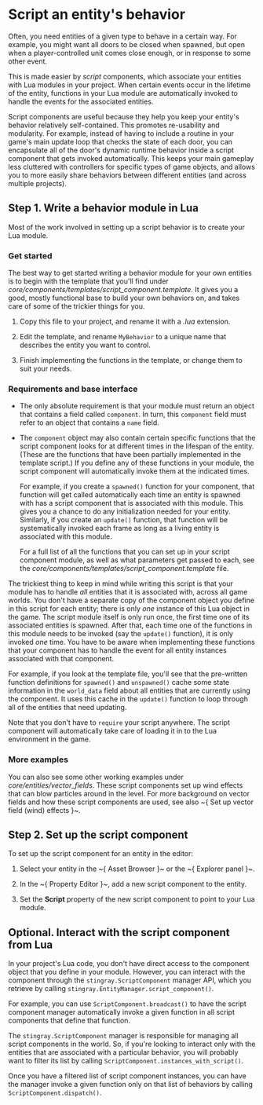 # Script an entity's behavior

Often, you need entities of a given type to behave in a certain way. For example, you might want all doors to be closed when spawned, but open when a player-controlled unit comes close enough, or in response to some other event.

This is made easier by *script* components, which associate your entities with Lua modules in your project. When certain events occur in the lifetime of the entity, functions in your Lua module are automatically invoked to handle the events for the associated entities.

Script components are useful because they help you keep your entity's behavior relatively self-contained. This promotes re-usability and modularity. For example, instead of having to include a routine in your game's main update loop that checks the state of each door, you can encapsulate all of the door's dynamic runtime behavior inside a script component that gets invoked automatically. This keeps your main gameplay less cluttered with controllers for specific types of game objects, and allows you to more easily share behaviors between different entities (and across multiple projects).

## Step 1. Write a behavior module in Lua

Most of the work involved in setting up a script behavior is to create your Lua module.

### Get started

The best way to get started writing a behavior module for your own entities is to begin with the template that you'll find under *core/components/templates/script_component.template*. It gives you a good, mostly functional base to build your own behaviors on, and takes care of some of the trickier things for you.

1.	Copy this file to your project, and rename it with a *.lua* extension.

2.	Edit the template, and rename `MyBehavior` to a unique name that describes the entity you want to control.

3.	Finish implementing the functions in the template, or change them to suit your needs.

### Requirements and base interface

-	The only absolute requirement is that your module must return an object that contains a field called `component`. In turn, this `component` field must refer to an object that contains a `name` field.

-	The `component` object may also contain certain specific functions that the script component looks for at different times in the lifespan of the entity. (These are the functions that have been partially implemented in the template script.) If you define any of these functions in your module, the script component will automatically invoke them at the indicated times.

	For example, if you create a `spawned()` function for your component, that function will get called automatically each time an entity is spawned with has a script component that is associated with this module. This gives you a chance to do any initialization needed for your entity. Similarly, if you create an `update()` function, that function will be systematically invoked each frame as long as a living entity is associated with this module.

	For a full list of all the functions that you can set up in your script component module, as well as what parameters get passed to each, see the *core/components/templates/script_component.template* file.

The trickiest thing to keep in mind while writing this script is that your module has to handle *all* entities that it is associated with, across all game worlds. You don't have a separate copy of the component object you define in this script for each entity; there is only *one* instance of this Lua object in the game. The script module itself is only run once, the first time one of its associated entities is spawned. After that, each time one of the functions in this module needs to be invoked (say the `update()` function), it is only invoked *one* time. You have to be aware when implementing these functions that your component has to handle the event for all entity instances associated with that component.

For example, if you look at the template file, you'll see that the pre-written function definitions for `spawned()` and `unspawned()` cache some state information in the `world_data` field about all entities that are currently using the component. It uses this cache in the `update()` function to loop through all of the entities that need updating.

Note that you don't have to `require` your script anywhere. The script component will automatically take care of loading it in to the Lua environment in the game.

### More examples

You can also see some other working examples under *core/entities/vector_fields*. These script components set up wind effects that can blow particles around in the level. For more background on vector fields and how these script components are used, see also ~{ Set up vector field (wind) effects }~.

## Step 2. Set up the script component

To set up the script component for an entity in the editor:

1.	Select your entity in the ~{ Asset Browser }~ or the ~{ Explorer panel }~.

2.	In the ~{ Property Editor }~, add a new script component to the entity.

3.	Set the **Script** property of the new script component to point to your Lua module.

## Optional. Interact with the script component from Lua

In your project's Lua code, you don't have direct access to the component object that you define in your module. However, you can interact with the component through the `stingray.ScriptComponent` manager API, which you retrieve by calling `stingray.EntityManager.script_component()`.

For example, you can use `ScriptComponent.broadcast()` to have the script component manager automatically invoke a given function in all script components that define that function.

The `stingray.ScriptComponent` manager is responsible for managing all script components in the world. So, if you're looking to interact only with the entities that are associated with a particular behavior, you will probably want to filter its list by calling `ScriptComponent.instances_with_script()`.

Once you have a filtered list of script component instances, you can have the manager invoke a given function only on that list of behaviors by calling `ScriptComponent.dispatch()`.

